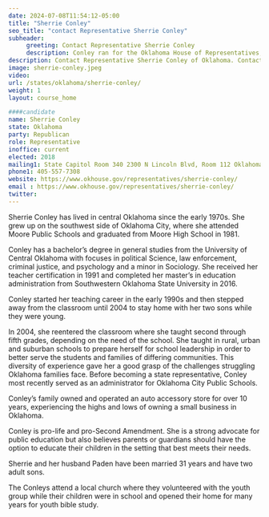 ```yaml
---
date: 2024-07-08T11:54:12-05:00
title: "Sherrie Conley"
seo_title: "contact Representative Sherrie Conley"
subheader:
     greeting: Contact Representative Sherrie Conley
     description: Conley ran for the Oklahoma House of Representatives, vying to represent District 20. she successfully defended her seat in the Republican primaries of 2020 and 2022.
description: Contact Representative Sherrie Conley of Oklahoma. Contact information for Sherrie Conley includes email address, phone number, and mailing address.
image: sherrie-conley.jpeg
video:
url: /states/oklahoma/sherrie-conley/
weight: 1
layout: course_home

####candidate
name: Sherrie Conley
state: Oklahoma
party: Republican
role: Representative
inoffice: current
elected: 2018
mailing1: State Capitol Room 340 2300 N Lincoln Blvd, Room 112 Oklahoma City, OK 73105
phone1: 405-557-7308
website: https://www.okhouse.gov/representatives/sherrie-conley/
email : https://www.okhouse.gov/representatives/sherrie-conley/
twitter:
---
```

Sherrie Conley has lived in central Oklahoma since the early 1970s. She grew up on the southwest side of Oklahoma City, where she attended Moore Public Schools and graduated from Moore High School in 1981.

Conley has a bachelor’s degree in general studies from the University of Central Oklahoma with focuses in political Science, law enforcement, criminal justice, and psychology and a minor in Sociology. She received her teacher certification in 1991 and completed her master’s in education administration from Southwestern Oklahoma State University in 2016.

Conley started her teaching career in the early 1990s and then stepped away from the classroom until 2004 to stay home with her two sons while they were young.

In 2004, she reentered the classroom where she taught second through fifth grades, depending on the need of the school. She taught in rural, urban and suburban schools to prepare herself for school leadership in order to better serve the students and families of differing communities. This diversity of experience gave her a good grasp of the challenges struggling Oklahoma families face. Before becoming a state representative, Conley most recently served as an administrator for Oklahoma City Public Schools.

Conley’s family owned and operated an auto accessory store for over 10 years, experiencing the highs and lows of owning a small business in Oklahoma.

Conley is pro-life and pro-Second Amendment. She is a strong advocate for public education but also believes parents or guardians should have the option to educate their children in the setting that best meets their needs.

Sherrie and her husband Paden have been married 31 years and have two adult sons.

The Conleys attend a local church where they volunteered with the youth group while their children were in school and opened their home for many years for youth bible study.
